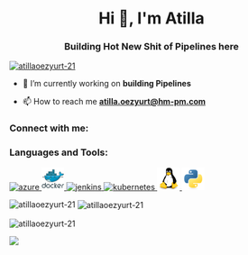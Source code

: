 <h1 align="center">Hi 👋, I'm Atilla</h1>
<h3 align="center">Building Hot New Shit of Pipelines here</h3>

<p align="left"> <a href="https://github.com/ryo-ma/github-profile-trophy"><img src="https://github-profile-trophy.vercel.app/?username=atillaoezyurt-21" alt="atillaoezyurt-21" /></a> </p>

- 🔭 I’m currently working on **building Pipelines**

- 📫 How to reach me **atilla.oezyurt@hm-pm.com**

<h3 align="left">Connect with me:</h3>
<p align="left">
</p>

<h3 align="left">Languages and Tools:</h3>
<p align="left"> <a href="https://azure.microsoft.com/en-in/" target="_blank" rel="noreferrer"> <img src="https://www.vectorlogo.zone/logos/microsoft_azure/microsoft_azure-icon.svg" alt="azure" width="40" height="40"/> </a> <a href="https://www.docker.com/" target="_blank" rel="noreferrer"> <img src="https://raw.githubusercontent.com/devicons/devicon/master/icons/docker/docker-original-wordmark.svg" alt="docker" width="40" height="40"/> </a> <a href="https://www.jenkins.io" target="_blank" rel="noreferrer"> <img src="https://www.vectorlogo.zone/logos/jenkins/jenkins-icon.svg" alt="jenkins" width="40" height="40"/> </a> <a href="https://kubernetes.io" target="_blank" rel="noreferrer"> <img src="https://www.vectorlogo.zone/logos/kubernetes/kubernetes-icon.svg" alt="kubernetes" width="40" height="40"/> </a> <a href="https://www.linux.org/" target="_blank" rel="noreferrer"> <img src="https://raw.githubusercontent.com/devicons/devicon/master/icons/linux/linux-original.svg" alt="linux" width="40" height="40"/> </a> <a href="https://www.python.org" target="_blank" rel="noreferrer"> <img src="https://raw.githubusercontent.com/devicons/devicon/master/icons/python/python-original.svg" alt="python" width="40" height="40"/> </a> </p>

<p><img align="left" src="https://github-readme-stats.vercel.app/api/top-langs?username=atillaoezyurt-21&show_icons=true&locale=en&layout=compact" alt="atillaoezyurt-21" /></p>

<p>&nbsp;<img align="center" src="https://github-readme-stats.vercel.app/api?username=atillaoezyurt-21&show_icons=true&locale=en" alt="atillaoezyurt-21" /></p>

<p><img align="center" src="https://github-readme-streak-stats.herokuapp.com/?user=atillaoezyurt-21&" alt="atillaoezyurt-21" /></p>


![](me.gif)
